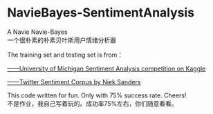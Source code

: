 # NavieBayes-SentimentAnalysis
A Navie Navie-Bayes    
一个很朴素的朴素贝叶斯用户情绪分析器

The training set and testing set is from：  

[——University of Michigan Sentiment Analysis competition on Kaggle](https://www.kaggle.com/)  

[——Twitter Sentiment Corpus by Niek Sanders](http://www.sananalytics.com/lab/twitter-sentiment/)   

This code written for fun. Only with 75% success rate. Cheers!   
不是作业，我自己写着玩的。成功率75%左右，你们随意看看。
